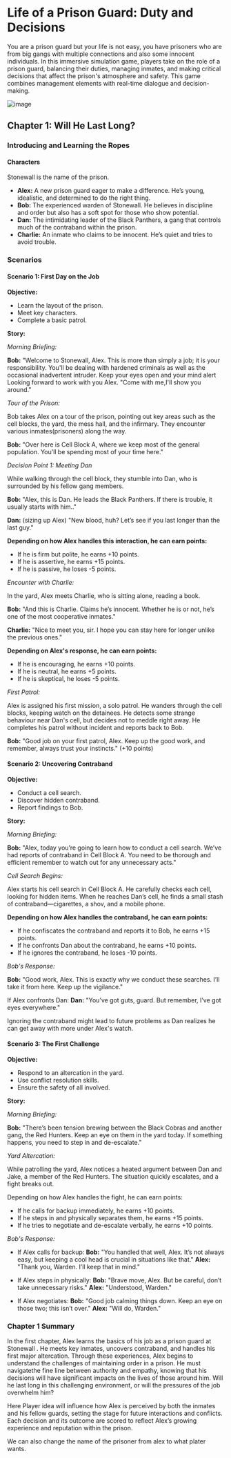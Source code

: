 # Life of a Prison Guard: Duty and Decisions

You are a prison guard but your life is not easy, you have prisoners who are from big gangs with multiple connections and also some innocent individuals. In this immersive simulation game, players take on the role of a prison guard, balancing their duties, managing inmates, and making critical decisions that affect the prison's atmosphere and safety. This game combines management elements with real-time dialogue and decision-making.

![image](https://github.com/TusharAMD/SuperSpeechSaga/assets/59115865/a07ec6d7-a960-473a-865f-3ca13955f83e)


## Chapter 1: Will He Last Long?

### Introducing and Learning the Ropes

#### Characters
Stonewall is the name of the prison.
- **Alex:** A new prison guard eager to make a difference. He’s young, idealistic, and determined to do the right thing.
- **Bob:** The experienced warden of Stonewall. He believes in discipline and order but also has a soft spot for those who show potential.
- **Dan:** The intimidating leader of the Black Panthers, a gang that controls much of the contraband within the prison.
- **Charlie:** An inmate who claims to be innocent. He’s quiet and tries to avoid trouble.

### Scenarios

#### Scenario 1: First Day on the Job

**Objective:**
- Learn the layout of the prison.
- Meet key characters.
- Complete a basic patrol.

**Story:**

*Morning Briefing:*

**Bob:** "Welcome to Stonewall, Alex. This is more than simply a job; it is your responsibility. You'll be dealing with hardened criminals as well as the occasional inadvertent intruder. Keep your eyes open and your mind alert Looking forward to work with you Alex. "Come with me,I'll show you around."

*Tour of the Prison:*

Bob takes Alex on a tour of the prison, pointing out key areas such as the cell blocks, the yard, the mess hall, and the infirmary. They encounter various inmates(prisoners) along the way.

**Bob:** "Over here is Cell Block A, where we keep most of the general population. You’ll be spending most of your time here."

*Decision Point 1: Meeting Dan*

While walking through the cell block, they stumble into Dan, who is surrounded by his fellow gang members.

**Bob:** "Alex, this is Dan. He leads the Black Panthers. If there is trouble, it usually starts with him.."

**Dan:** (sizing up Alex) "New blood, huh? Let’s see if you last longer than the last guy."

**Depending on how Alex handles this interaction, he can earn points:**
- If he is firm but polite, he earns +10 points.
- If he is assertive, he earns +15 points.
- If he is passive, he loses -5 points.

*Encounter with Charlie:*

In the yard, Alex meets Charlie, who is sitting alone, reading a book.

**Bob:** "And this is Charlie. Claims he’s innocent. Whether he is or not, he’s one of the most cooperative inmates."

**Charlie:** "Nice to meet you, sir. I hope you can stay here for longer unlike the previous ones."

**Depending on Alex's response, he can earn points:**
- If he is encouraging, he earns +10 points.
- If he is neutral, he earns +5 points.
- If he is skeptical, he loses -5 points.

*First Patrol:*

Alex is assigned his first mission, a solo patrol. He wanders through the cell blocks, keeping watch on the detainees. He detects some strange behaviour near Dan's cell, but decides not to meddle right away. He completes his patrol without incident and reports back to Bob.

**Bob:** "Good job on your first patrol, Alex. Keep up the good work, and remember, always trust your instincts." (+10 points)

#### Scenario 2: Uncovering Contraband

**Objective:**
- Conduct a cell search.
- Discover hidden contraband.
- Report findings to Bob.

**Story:**

*Morning Briefing:*

**Bob:** "Alex, today you’re going to learn how to conduct a cell search. We’ve had reports of contraband in Cell Block A. You need to be thorough and efficient remember to watch out for any unnecessary acts."

*Cell Search Begins:*

Alex starts his cell search in Cell Block A. He carefully checks each cell, looking for hidden items. When he reaches Dan’s cell, he finds a small stash of contraband—cigarettes, a shov, and a mobile phone.

**Depending on how Alex handles the contraband, he can earn points:**
- If he confiscates the contraband and reports it to Bob, he earns +15 points.
- If he confronts Dan about the contraband, he earns +10 points.
- If he ignores the contraband, he loses -10 points.

*Bob's Response:*

**Bob:** "Good work, Alex. This is exactly why we conduct these searches. I’ll take it from here. Keep up the vigilance."

If Alex confronts Dan:
**Dan:** "You’ve got guts, guard. But remember, I’ve got eyes everywhere."

Ignoring the contraband might lead to future problems as Dan realizes he can get away with more under Alex's watch.


#### Scenario 3: The First Challenge

**Objective:**
- Respond to an altercation in the yard.
- Use conflict resolution skills.
- Ensure the safety of all involved.

**Story:**

*Morning Briefing:*

**Bob:** "There’s been tension brewing between the Black Cobras and another gang, the Red Hunters. Keep an eye on them in the yard today. If something happens, you need to step in and de-escalate."

*Yard Altercation:*

While patrolling the yard, Alex notices a heated argument between Dan and Jake, a member of the Red Hunters. The situation quickly escalates, and a fight breaks out.

Depending on how Alex handles the fight, he can earn points:
- If he calls for backup immediately, he earns +10 points.
- If he steps in and physically separates them, he earns +15 points.
- If he tries to negotiate and de-escalate verbally, he earns +10 points.

*Bob's Response:*

- If Alex calls for backup:
**Bob:** "You handled that well, Alex. It’s not always easy, but keeping a cool head is crucial in situations like that."
**Alex:** "Thank you, Warden. I’ll keep that in mind."

- If Alex steps in physically:
**Bob:** "Brave move, Alex. But be careful, don’t take unnecessary risks."
**Alex:** "Understood, Warden."

- If Alex negotiates:
**Bob:** "Good job calming things down. Keep an eye on those two; this isn’t over."
**Alex:** "Will do, Warden."

### Chapter 1 Summary

In the first chapter, Alex  learns the basics of his job as a prison guard at Stonewall . He meets key inmates, uncovers contraband, and handles his first major altercation. Through these experiences, Alex begins to understand the challenges of maintaining order in a prison. He must navigatethe fine line between authority and empathy, knowing that his decisions will have significant impacts on the lives of those around him. Will he last long in this challenging environment, or will the pressures of the job overwhelm him?

Here Player idea will influence how Alex is perceived by both the inmates and his fellow guards, setting the stage for future interactions and conflicts. Each decision and its outcome are scored to reflect Alex’s growing experience and reputation within the prison.


We can also change the name of the prisoner from alex to what plater wants. 